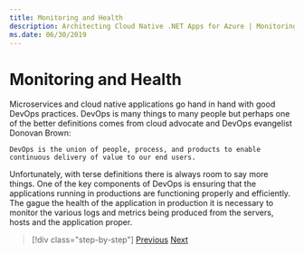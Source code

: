 ```yaml
---
title: Monitoring and Health
description: Architecting Cloud Native .NET Apps for Azure | Monitoring and Health
ms.date: 06/30/2019
---
```

# Monitoring and Health

Microservices and cloud native applications go hand in hand with good DevOps practices. DevOps is many things to many people but perhaps one of the better definitions comes from cloud advocate and DevOps evangelist Donovan Brown: 

```
DevOps is the union of people, process, and products to enable continuous delivery of value to our end users.
```

Unfortunately, with terse definitions there is always room to say more things. One of the key components of DevOps is ensuring that the applications running in productions are functioning properly and efficiently. The gague the health of the application in production it is necessary to monitor the various logs and metrics being produced from the servers, hosts and the application proper. 








>[!div class="step-by-step"]
>[Previous](observability-patterns.md)
>[Next](observability-patterns.md)
